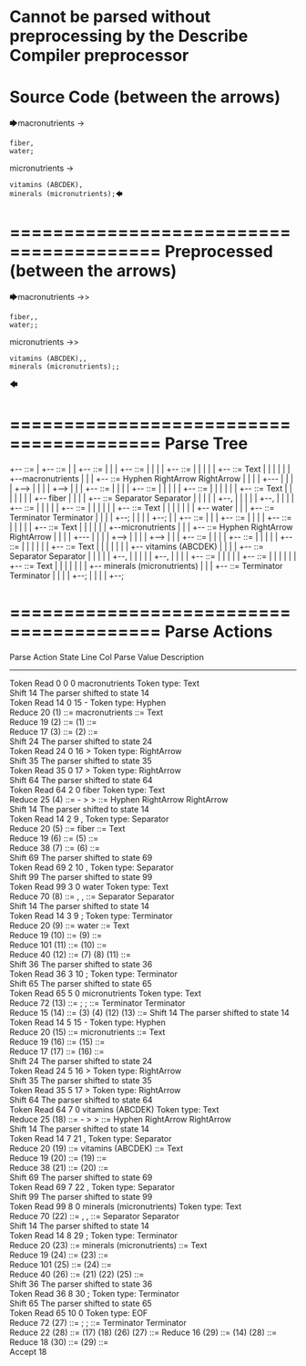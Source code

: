 Cannot be parsed without preprocessing by the Describe Compiler preprocessor
========================================
Source Code (between the arrows)
========================================

🡆macronutrients ->

    fiber,
    water;

micronutrients ->

    vitamins (ABCDEK),
    minerals (micronutrients);🡄

========================================
Preprocessed (between the arrows)
========================================

🡆macronutrients ->>

    fiber,,
    water;;

micronutrients ->>

    vitamins (ABCDEK),,
    minerals (micronutrients);;
🡄

========================================
Parse Tree
========================================

+--<scripture> ::= <expression-list>
|  +--<expression-list> ::= <expression> <expression>
|  |  +--<expression> ::= <item> <producer> <item-or-expression-list> <terminator>
|  |  |  +--<item> ::= <text>
|  |  |  |  +--<text> ::= <text-chunk>
|  |  |  |  |  +--<text-chunk> ::= Text
|  |  |  |  |  |  +--macronutrients 
|  |  |  +--<producer> ::= Hyphen RightArrow RightArrow
|  |  |  |  +---
|  |  |  |  +-->
|  |  |  |  +-->
|  |  |  +--<item-or-expression-list> ::= <item> <separator> <item>
|  |  |  |  +--<item> ::= <text>
|  |  |  |  |  +--<text> ::= <text-chunk>
|  |  |  |  |  |  +--<text-chunk> ::= Text
|  |  |  |  |  |  |  +--    fiber
|  |  |  |  +--<separator> ::= Separator Separator
|  |  |  |  |  +--,
|  |  |  |  |  +--,
|  |  |  |  +--<item> ::= <text>
|  |  |  |  |  +--<text> ::= <text-chunk>
|  |  |  |  |  |  +--<text-chunk> ::= Text
|  |  |  |  |  |  |  +--    water
|  |  |  +--<terminator> ::= Terminator Terminator
|  |  |  |  +--;
|  |  |  |  +--;
|  |  +--<expression> ::= <item> <producer> <item-or-expression-list> <terminator>
|  |  |  +--<item> ::= <text>
|  |  |  |  +--<text> ::= <text-chunk>
|  |  |  |  |  +--<text-chunk> ::= Text
|  |  |  |  |  |  +--micronutrients 
|  |  |  +--<producer> ::= Hyphen RightArrow RightArrow
|  |  |  |  +---
|  |  |  |  +-->
|  |  |  |  +-->
|  |  |  +--<item-or-expression-list> ::= <item> <separator> <item>
|  |  |  |  +--<item> ::= <text>
|  |  |  |  |  +--<text> ::= <text-chunk>
|  |  |  |  |  |  +--<text-chunk> ::= Text
|  |  |  |  |  |  |  +--    vitamins (ABCDEK)
|  |  |  |  +--<separator> ::= Separator Separator
|  |  |  |  |  +--,
|  |  |  |  |  +--,
|  |  |  |  +--<item> ::= <text>
|  |  |  |  |  +--<text> ::= <text-chunk>
|  |  |  |  |  |  +--<text-chunk> ::= Text
|  |  |  |  |  |  |  +--    minerals (micronutrients)
|  |  |  +--<terminator> ::= Terminator Terminator
|  |  |  |  +--;
|  |  |  |  +--;


========================================
Parse Actions
========================================

Parse Action      State    Line     Col   Parse Value                               Description                                                              
---------------   -----   -----   -----   ---------------------------------------   -------------------------------------------------------------------------
Token Read            0       0       0   macronutrients                            Token type: Text                                                         
Shift                14                                                             The parser shifted to state 14                                           
Token Read           14       0      15   -                                         Token type: Hyphen                                                       
Reduce               20                   (1) ::= macronutrients                    <text-chunk> ::= Text                                                    
Reduce               19                   (2) ::= (1)                               <text> ::= <text-chunk>                                                  
Reduce               17                   (3) ::= (2)                               <item> ::= <text>                                                        
Shift                24                                                             The parser shifted to state 24                                           
Token Read           24       0      16   >                                         Token type: RightArrow                                                   
Shift                35                                                             The parser shifted to state 35                                           
Token Read           35       0      17   >                                         Token type: RightArrow                                                   
Shift                64                                                             The parser shifted to state 64                                           
Token Read           64       2       0       fiber                                 Token type: Text                                                         
Reduce               25                   (4) ::= - > >                             <producer> ::= Hyphen RightArrow RightArrow                              
Shift                14                                                             The parser shifted to state 14                                           
Token Read           14       2       9   ,                                         Token type: Separator                                                    
Reduce               20                   (5) ::=     fiber                         <text-chunk> ::= Text                                                    
Reduce               19                   (6) ::= (5)                               <text> ::= <text-chunk>                                                  
Reduce               38                   (7) ::= (6)                               <item> ::= <text>                                                        
Shift                69                                                             The parser shifted to state 69                                           
Token Read           69       2      10   ,                                         Token type: Separator                                                    
Shift                99                                                             The parser shifted to state 99                                           
Token Read           99       3       0       water                                 Token type: Text                                                         
Reduce               70                   (8) ::= , ,                               <separator> ::= Separator Separator                                      
Shift                14                                                             The parser shifted to state 14                                           
Token Read           14       3       9   ;                                         Token type: Terminator                                                   
Reduce               20                   (9) ::=     water                         <text-chunk> ::= Text                                                    
Reduce               19                   (10) ::= (9)                              <text> ::= <text-chunk>                                                  
Reduce              101                   (11) ::= (10)                             <item> ::= <text>                                                        
Reduce               40                   (12) ::= (7) (8) (11)                     <item-or-expression-list> ::= <item> <separator> <item>                  
Shift                36                                                             The parser shifted to state 36                                           
Token Read           36       3      10   ;                                         Token type: Terminator                                                   
Shift                65                                                             The parser shifted to state 65                                           
Token Read           65       5       0   micronutrients                            Token type: Text                                                         
Reduce               72                   (13) ::= ; ;                              <terminator> ::= Terminator Terminator                                   
Reduce               15                   (14) ::= (3) (4) (12) (13)                <expression> ::= <item> <producer> <item-or-expression-list> <terminator>
Shift                14                                                             The parser shifted to state 14                                           
Token Read           14       5      15   -                                         Token type: Hyphen                                                       
Reduce               20                   (15) ::= micronutrients                   <text-chunk> ::= Text                                                    
Reduce               19                   (16) ::= (15)                             <text> ::= <text-chunk>                                                  
Reduce               17                   (17) ::= (16)                             <item> ::= <text>                                                        
Shift                24                                                             The parser shifted to state 24                                           
Token Read           24       5      16   >                                         Token type: RightArrow                                                   
Shift                35                                                             The parser shifted to state 35                                           
Token Read           35       5      17   >                                         Token type: RightArrow                                                   
Shift                64                                                             The parser shifted to state 64                                           
Token Read           64       7       0       vitamins (ABCDEK)                     Token type: Text                                                         
Reduce               25                   (18) ::= - > >                            <producer> ::= Hyphen RightArrow RightArrow                              
Shift                14                                                             The parser shifted to state 14                                           
Token Read           14       7      21   ,                                         Token type: Separator                                                    
Reduce               20                   (19) ::=     vitamins (ABCDEK)            <text-chunk> ::= Text                                                    
Reduce               19                   (20) ::= (19)                             <text> ::= <text-chunk>                                                  
Reduce               38                   (21) ::= (20)                             <item> ::= <text>                                                        
Shift                69                                                             The parser shifted to state 69                                           
Token Read           69       7      22   ,                                         Token type: Separator                                                    
Shift                99                                                             The parser shifted to state 99                                           
Token Read           99       8       0       minerals (micronutrients)             Token type: Text                                                         
Reduce               70                   (22) ::= , ,                              <separator> ::= Separator Separator                                      
Shift                14                                                             The parser shifted to state 14                                           
Token Read           14       8      29   ;                                         Token type: Terminator                                                   
Reduce               20                   (23) ::=     minerals (micronutrients)    <text-chunk> ::= Text                                                    
Reduce               19                   (24) ::= (23)                             <text> ::= <text-chunk>                                                  
Reduce              101                   (25) ::= (24)                             <item> ::= <text>                                                        
Reduce               40                   (26) ::= (21) (22) (25)                   <item-or-expression-list> ::= <item> <separator> <item>                  
Shift                36                                                             The parser shifted to state 36                                           
Token Read           36       8      30   ;                                         Token type: Terminator                                                   
Shift                65                                                             The parser shifted to state 65                                           
Token Read           65      10       0                                             Token type: EOF                                                          
Reduce               72                   (27) ::= ; ;                              <terminator> ::= Terminator Terminator                                   
Reduce               22                   (28) ::= (17) (18) (26) (27)              <expression> ::= <item> <producer> <item-or-expression-list> <terminator>
Reduce               16                   (29) ::= (14) (28)                        <expression-list> ::= <expression> <expression>                          
Reduce               18                   (30) ::= (29)                             <scripture> ::= <expression-list>                                        
Accept               18                                                                                                                                      


